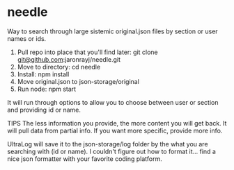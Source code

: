 # needle

Way to search through large sistemic original.json files by section or user names or ids.

1. Pull repo into place that you'll find later: git clone git@github.com:jaronrayj/needle.git
2. Move to directory: cd needle
3. Install: npm install
4. Move original.json to json-storage/original
5. Run node: npm start

It will run through options to allow you to choose between user or section and providing id or name.

TIPS
The less information you provide, the more content you will get back. It will pull data from partial info. 
If you want more specific, provide more info.

UltraLog will save it to the json-storage/log folder by the what you are searching with (id or name).
I couldn't figure out how to format it... find a nice json formatter with your favorite coding platform.